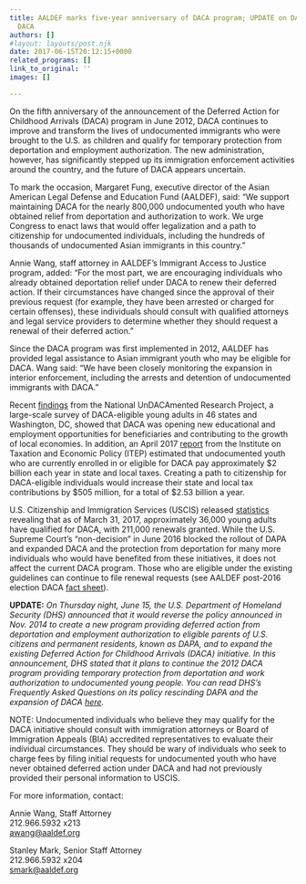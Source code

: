 ```yaml
---
title: AALDEF marks five-year anniversary of DACA program; UPDATE on DAPA/Expanded
  DACA
authors: []
#layout: layouts/post.njk
date: 2017-06-15T20:12:15+0000
related_programs: []
link_to_original: ''
images: []

---
```

On the fifth anniversary of the announcement of the Deferred Action for Childhood Arrivals (DACA) program in June 2012, DACA continues to improve and transform the lives of undocumented immigrants who were brought to the U.S. as children and qualify for temporary protection from deportation and employment authorization. The new administration, however, has significantly stepped up its immigration enforcement activities around the country, and the future of DACA appears uncertain.

To mark the occasion, Margaret Fung, executive director of the Asian American Legal Defense and Education Fund (AALDEF), said: “We support maintaining DACA for the nearly 800,000 undocumented youth who have obtained relief from deportation and authorization to work. We urge Congress to enact laws that would offer legalization and a path to citizenship for undocumented individuals, including the hundreds of thousands of undocumented Asian immigrants in this country.”

Annie Wang, staff attorney in AALDEF’s Immigrant Access to Justice program, added: “For the most part, we are encouraging individuals who already obtained deportation relief under DACA to renew their deferred action. If their circumstances have changed since the approval of their previous request (for example, they have been arrested or charged for certain offenses), these individuals should consult with qualified attorneys and legal service providers to determine whether they should request a renewal of their deferred action.”

Since the DACA program was first implemented in 2012, AALDEF has provided legal assistance to Asian immigrant youth who may be eligible for DACA. Wang said: “We have been closely monitoring the expansion in interior enforcement, including the arrests and detention of undocumented immigrants with DACA.”

Recent [findings](https://www.americanimmigrationcouncil.org/research/two-years-and-counting-assessing-growing-power-daca) from the National UnDACAmented Research Project, a large-scale survey of DACA-eligible young adults in 46 states and Washington, DC, showed that DACA was opening new educational and employment opportunities for beneficiaries and contributing to the growth of local economies. In addition, an April 2017 [report](https://itep.org/state-local-tax-contributions-of-young-undocumented-immigrants/) from the Institute on Taxation and Economic Policy (ITEP) estimated that undocumented youth who are currently enrolled in or eligible for DACA pay approximately $2 billion each year in state and local taxes. Creating a path to citizenship for DACA-eligible individuals would increase their state and local tax contributions by $505 million, for a total of $2.53 billion a year.

U.S. Citizenship and Immigration Services (USCIS) released [statistics](https://www.uscis.gov/sites/default/files/USCIS/Resources/Reports%20and%20Studies/Immigration%20Forms%20Data/All%20Form%20Types/DACA/daca_performancedata_fy2017_qtr2.pdf) revealing that as of March 31, 2017, approximately 36,000 young adults have qualified for DACA, with 211,000 renewals granted. While the U.S. Supreme Court’s “non-decision” in June 2016 blocked the rollout of DAPA and expanded DACA and the protection from deportation for many more individuals who would have benefited from these initiatives, it does not affect the current DACA program. Those who are eligible under the existing guidelines can continue to file renewal requests (see AALDEF post-2016 election DACA [fact sheet](/uploads/pdf/DACARevFactSheet11.28.16.pdf)).  
  
**UPDATE:** _On Thursday night, June 15, the U.S. Department of Homeland Security (DHS) announced that it would reverse the policy announced in Nov. 2014 to create a new program providing deferred action from deportation and employment authorization to eligible parents of U.S. citizens and permanent residents, known as DAPA, and to expand the existing Deferred Action for Childhood Arrivals (DACA) initiative. In this announcement, DHS stated that it plans to continue the 2012 DACA program providing temporary protection from deportation and work authorization to undocumented young people. You can read DHS’s Frequently Asked Questions on its policy rescinding DAPA and the expansion of DACA_ [_here_](https://www.dhs.gov/news/2017/06/15/frequently-asked-questions-rescission-memorandum-providing-deferred-action-parents)_._

NOTE: Undocumented individuals who believe they may qualify for the DACA initiative should consult with immigration attorneys or Board of Immigration Appeals (BIA) accredited representatives to evaluate their individual circumstances. They should be wary of individuals who seek to charge fees by filing initial requests for undocumented youth who have never obtained deferred action under DACA and had not previously provided their personal information to USCIS.

For more information, contact:

Annie Wang, Staff Attorney  
212\.966.5932 x213  
awang@aaldef.org

Stanley Mark, Senior Staff Attorney  
212\.966.5932 x204  
smark@aaldef.org